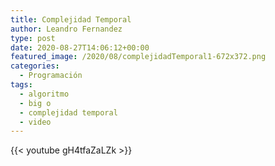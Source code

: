 ```yaml
---
title: Complejidad Temporal
author: Leandro Fernandez
type: post
date: 2020-08-27T14:06:12+00:00
featured_image: /2020/08/complejidadTemporal1-672x372.png
categories:
  - Programación
tags:
  - algoritmo
  - big o
  - complejidad temporal
  - video
---
```


{{< youtube gH4tfaZaLZk >}}